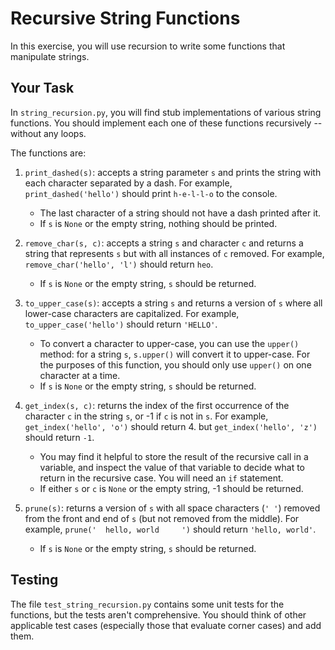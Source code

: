 # Recursive String Functions

In this exercise, you will use recursion to write some functions that manipulate strings.

## Your Task

In `string_recursion.py`, you will find stub implementations of various string functions. You should implement each one of these functions recursively -- without any loops.

The functions are:

1. `print_dashed(s)`: accepts a string parameter `s` and prints the string with each character separated by a dash. For example, `print_dashed('hello')` should print `h-e-l-l-o` to the console.

    * The last character of a string should not have a dash printed after it.
    * If `s` is `None` or the empty string, nothing should be printed.

2. `remove_char(s, c)`: accepts a string `s` and character `c` and returns a string that represents `s` but with all instances of `c` removed. For example, `remove_char('hello', 'l')` should return `heo`.

    * If `s` is `None` or the empty string, `s` should be returned.

3. `to_upper_case(s)`: accepts a string `s` and returns a version of `s` where all lower-case characters are capitalized. For example, `to_upper_case('hello')` should return `'HELLO'`.

    * To convert a character to upper-case, you can use the `upper()` method: for a string `s`, `s.upper()` will convert it to upper-case. For the purposes of this function, you should only use `upper()` on one character at a time.
    * If `s` is `None` or the empty string, `s` should be returned.

4. `get_index(s, c)`: returns the index of the first occurrence of the character `c` in the string `s`, or -1 if `c` is not in `s`. For example, `get_index('hello', 'o')` should return 4. but `get_index('hello', 'z')` should return `-1`.

    * You may find it helpful to store the result of the recursive call in a variable, and inspect the value of that variable to decide what to return in the recursive case. You will need an `if` statement.
    * If either `s` or `c` is `None` or the empty string, -1 should be returned.

5. `prune(s)`: returns a version of `s` with all space characters (`' '`) removed from the front and end of `s` (but not removed from the middle). For example, `prune('  hello, world     ')` should return `'hello, world'`.

    * If `s` is `None` or the empty string, `s` should be returned.

## Testing

The file `test_string_recursion.py` contains some unit tests for the functions, but the tests aren't comprehensive. You should think of other applicable test cases (especially those that evaluate corner cases) and add them.
